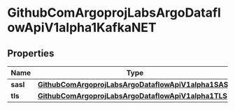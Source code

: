 

# GithubComArgoprojLabsArgoDataflowApiV1alpha1KafkaNET


## Properties

Name | Type | Description | Notes
------------ | ------------- | ------------- | -------------
**sasl** | [**GithubComArgoprojLabsArgoDataflowApiV1alpha1SASL**](GithubComArgoprojLabsArgoDataflowApiV1alpha1SASL.md) |  |  [optional]
**tls** | [**GithubComArgoprojLabsArgoDataflowApiV1alpha1TLS**](GithubComArgoprojLabsArgoDataflowApiV1alpha1TLS.md) |  |  [optional]



